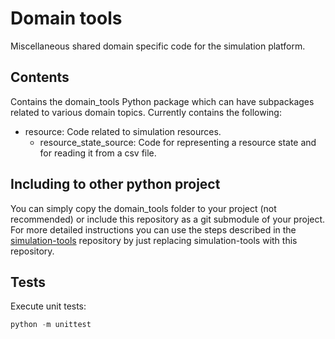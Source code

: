 # Domain tools

Miscellaneous shared domain specific code for the simulation platform.

## Contents

Contains the domain\_tools Python package which can have subpackages related to various domain topics. Currently contains the following:

- resource: Code related to simulation resources.
    - resource\_state\_source: Code for representing a resource state and for reading it from a csv file.

## Including to other python project

You can simply copy the domain_tools folder to your project (not recommended) or include this repository as a git submodule of your project. For more detailed instructions you can use the steps described in the [simulation-tools](https://github.com/simcesplatform/simulation-tools)
repository by just replacing simulation-tools with this repository.

## Tests

Execute unit tests:

```python
python -m unittest
```
